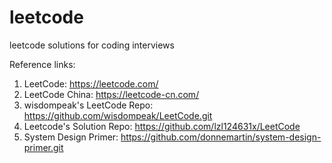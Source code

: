 # leetcode
leetcode solutions for coding interviews

Reference links:

1. LeetCode: https://leetcode.com/
2. LeetCode China: https://leetcode-cn.com/
3. wisdompeak's LeetCode Repo: https://github.com/wisdompeak/LeetCode.git
4. Leetcode's Solution Repo: https://github.com/lzl124631x/LeetCode
5. System Design Primer: https://github.com/donnemartin/system-design-primer.git

